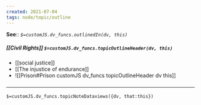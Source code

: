 ```yaml
---
created: 2021-07-04
tags: node/topic/outline
---
```


**See**:: 
*`$=customJS.dv_funcs.outlinedIn(dv, this)`*

##### [[Civil Rights]] `$=customJS.dv_funcs.topicOutlineHeader(dv, this)`
- [[social justice]]
- [[The injustice of endurance]]	
- ![[Prison#Prison customJS dv_funcs topicOutlineHeader dv this]]
### <hr class="dataviews"/>

`$=customJS.dv_funcs.topicNoteDataviews({dv, that:this})`